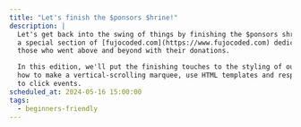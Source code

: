 ```yaml
---
title: "Let's finish the $ponsors $hrine!"
description: |
  Let's get back into the swing of things by finishing the $ponsors shrine! This is 
  a special section of [fujocoded.com](https://www.fujocoded.com) dedicated to thanking
  those who went above and beyond with their donations.

  In this edition, we'll put the finishing touches to the styling of our shrine, learn
  how to make a vertical-scrolling marquee, use HTML templates and respond
  to click events.
scheduled_at: 2024-05-16 15:00:00
tags:
  - beginners-friendly
---
```

